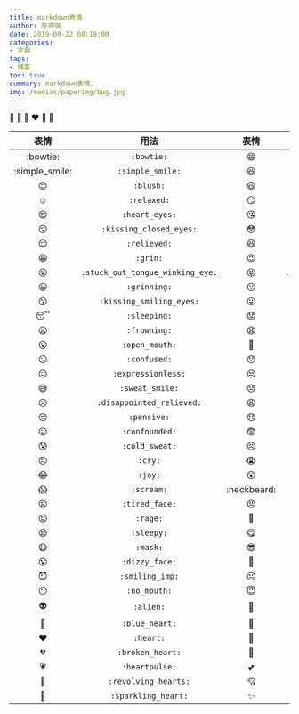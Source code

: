 ```yaml
---
title: markdown表情
author: 陈德强
date: 2019-09-22 08:19:00
categories:
- 字典
tags:
- 博客
toc: true
summary: markdown表情。
img: /medias/paperimg/bug.jpg
---
```


:yellow_heart: :blue_heart: :purple_heart: :heart: :green_heart: :sparkling_heart:


|表情|用法|表情|用法|
|:---:|:---:|:---:|:---:|
|:bowtie:|`:bowtie:`|:smile:|`:smile:`|
|:simple_smile:|`:simple_smile:`|:laughing:|`:laughing:`|
|:blush:|`:blush:`|:smiley:|`:smiley:`|
|:relaxed:|`:relaxed:`|:smirk:|`:smirk:`|
|:heart_eyes:|`:heart_eyes:`|:kissing_heart:|`:kissing_heart:`|
|:kissing_closed_eyes:|`:kissing_closed_eyes:`|:flushed:|`:flushed:`|
|:relieved:|`:relieved:`|:satisfied:|`:satisfied:`|
|:grin:|`:grin:`|:wink:|`:wink:`|
|:stuck_out_tongue_winking_eye:|`:stuck_out_tongue_winking_eye:`|:stuck_out_tongue_closed_eyes:|`:stuck_out_tongue_closed_eyes:`|
|:grinning:|`:grinning:`|:kissing:|`:kissing:`|
|:kissing_smiling_eyes:|`:kissing_smiling_eyes:`|:stuck_out_tongue:|`:stuck_out_tongue:`|
|:sleeping:|`:sleeping:`|:worried:|`:worried:`|
|:frowning:|`:frowning:`|:anguished:|`:anguished:`|
|:open_mouth:|`:open_mouth:`|:grimacing:|`:grimacing:`|
|:confused:|`:confused:`|:hushed:|`:hushed:`|
|:expressionless:|`:expressionless:`|:unamused:|`:unamused:`|
|:sweat_smile:|`:sweat_smile:`|:sweat:|`:sweat:`|
|:disappointed_relieved:|`:disappointed_relieved:`|:weary:|`:weary:`|
|:pensive:|`:pensive:`|:disappointed:|`:disappointed:`|
|:confounded:|`:confounded:`|:fearful:|`:fearful:`|
|:cold_sweat:|`:cold_sweat:`|:persevere:|`:persevere:`|
|:cry:|`:cry:`|:sob:|`:sob:`|
|:joy:|`:joy:`|:astonished:|`:astonished:`|
|:scream:|`:scream:`|:neckbeard:|`:neckbeard:`|
|:tired_face:|`:tired_face:`|:angry:|`:angry:`|
|:rage:|`:rage:`|:triumph:|`:triumph:`|
|:sleepy:|`:sleepy:`|:yum:|`:yum:`|
|:mask:|`:mask:`|:sunglasses:|`:sunglasses:`|
|:dizzy_face:|`:dizzy_face:`|:imp:|`:imp:`|
|:smiling_imp:|`:smiling_imp:`|:neutral_face:|`:neutral_face:`|
|:no_mouth:|`:no_mouth:`|:innocent:|`:innocent:`|
|:alien:|`:alien:`|:yellow_heart:|`:yellow_heart:`|
|:blue_heart:|`:blue_heart:`|:purple_heart:|`:purple_heart:`|
|:heart:|`:heart:`|:green_heart:|`:green_heart:`|
|:broken_heart:|`:broken_heart:`|:heartbeat:|`:heartbeat:`|
|:heartpulse:|`:heartpulse:`|:two_hearts:|`:two_hearts:`|
|:revolving_hearts:|`:revolving_hearts:`|:cupid:|`:cupid:`|
|:sparkling_heart:|`:sparkling_heart:`|:sparkles:|`:sparkles:`|
